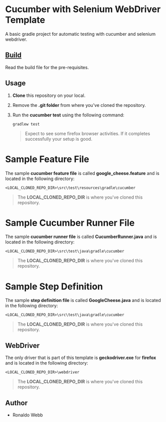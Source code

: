 # Cucumber with Selenium WebDriver Template

A basic gradle project for automatic testing with cucumber and selenium webdriver.

## [Build](BUILD.md)

Read the build file for the pre-requisites.

## Usage

1. **Clone** this repository on your local.

2. Remove the **.git folder** from where you've cloned the repository.

3. Run the **cucumber test** using the following command:

   ```
   gradlew test
   ```

   > Expect to see some firefox browser activities. If it completes successfully your setup is good.
   

# Sample Feature File

The sample **cucumber feature file** is called **google_cheese.feature** and is located in the following directory:

```
<LOCAL_CLONED_REPO_DIR>\src\test\resources\gradle\cucumber
```

> The **LOCAL_CLONED_REPO_DIR** is where you've cloned this repository.

# Sample Cucumber Runner File

The sample **cucumber runner file** is called **CucumberRunner.java** and is located in the following directory:

```
<LOCAL_CLONED_REPO_DIR>\src\test\java\gradle\cucumber
```

> The **LOCAL_CLONED_REPO_DIR** is where you've cloned this repository.

# Sample Step Definition

The sample **step definition file** is called **GoogleCheese.java** and is located in the following directory:

```
<LOCAL_CLONED_REPO_DIR>\src\test\java\gradle\cucumber
```

> The **LOCAL_CLONED_REPO_DIR** is where you've cloned this repository.

## WebDriver

The only driver that is part of this template is **geckodriver.exe** for **firefox** and is located in the following directory:

```
<LOCAL_CLONED_REPO_DIR>\webdriver
```

> The **LOCAL_CLONED_REPO_DIR** is where you've cloned this repository.

## Author

* Ronaldo Webb

